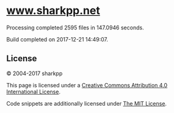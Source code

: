 # www.sharkpp.net

Processing completed 2595 files in 147.0946 seconds.

Build completed on 2017-12-21 14:49:07.

## License

&copy; 2004-2017 sharkpp

This page is licensed under a [Creative Commons Attribution 4.0 International License](http://creativecommons.org/licenses/by/4.0/).

Code snippets are additionally licensed under [The MIT License](http://opensource.org/licenses/MIT).
